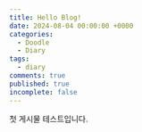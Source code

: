 ```yaml
---
title: Hello Blog!
date: 2024-08-04 00:00:00 +0000
categories:
  - Doodle
  - Diary
tags:
  - diary
comments: true
published: true
incomplete: false
---
```

첫 게시물 테스트입니다. 